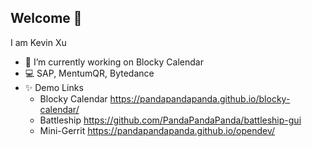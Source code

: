 ## Welcome 👋
I am Kevin Xu
- 🔭 I’m currently working on Blocky Calendar
- 💻 SAP, MentumQR, Bytedance
- ✨ Demo Links
  * Blocky Calendar https://pandapandapanda.github.io/blocky-calendar/
  * Battleship https://github.com/PandaPandaPanda/battleship-gui
  * Mini-Gerrit https://pandapandapanda.github.io/opendev/

<!--
**PandaPandaPanda/PandaPandaPanda** is a ✨ _special_ ✨ repository because its `README.md` (this file) appears on your GitHub profile.

Here are some ideas to get you started:

- 🔭 I’m currently working on ...
- 🌱 I’m currently learning ...
- 👯 I’m looking to collaborate on ...
- 🤔 I’m looking for help with ...
- 💬 Ask me about ...
- 📫 How to reach me: ...
- 😄 Pronouns: ...
- ⚡ Fun fact: ...
-->
